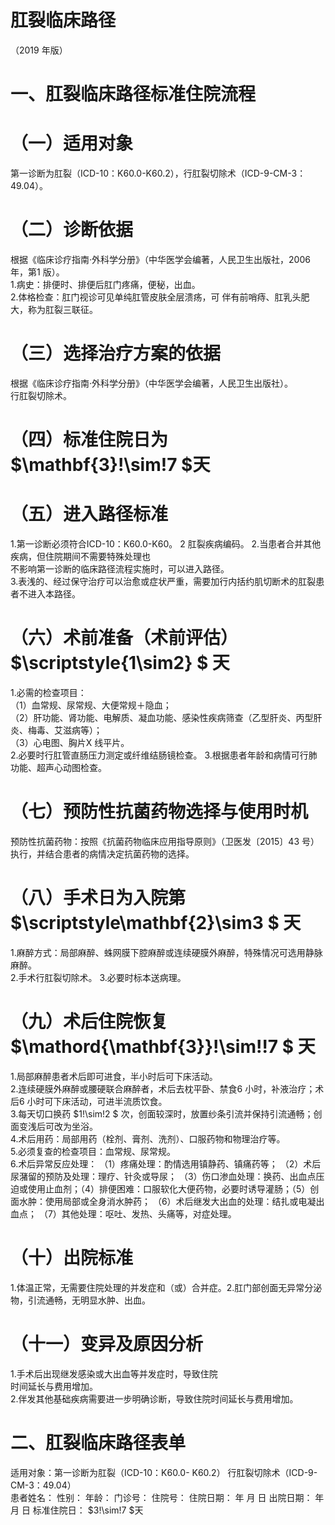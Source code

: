 # 肛裂临床路径  
（2019 年版）  
# 一、肛裂临床路径标准住院流程  
# （一）适用对象  
第一诊断为肛裂（ICD-10：K60.0-K60.2），行肛裂切除术（ICD-9-CM-3：49.04）。  
# （二）诊断依据  
根据《临床诊疗指南·外科学分册》（中华医学会编著，人民卫生出版社，2006 年，第1 版）。  
1.病史：排便时、排便后肛门疼痛，便秘，出血。  
2.体格检查：肛门视诊可见单纯肛管皮肤全层溃疡，可 伴有前哨痔、肛乳头肥大，称为肛裂三联征。  
# （三）选择治疗方案的依据  
根据《临床诊疗指南·外科学分册》（中华医学会编著，人民卫生出版社）。  
行肛裂切除术。  
# （四）标准住院日为 $\mathbf{3}\!\sim\!7 $天  
# （五）进入路径标准  
1.第一诊断必须符合ICD-10：K60.0-K60。 2 肛裂疾病编码。 2.当患者合并其他疾病，但住院期间不需要特殊处理也  
不影响第一诊断的临床路径流程实施时，可以进入路径。  
3.表浅的、经过保守治疗可以治愈或症状严重，需要加行内括约肌切断术的肛裂患者不进入本路径。  
# （六）术前准备（术前评估） $\scriptstyle{1\sim2} $ 天  
1.必需的检查项目：  
（1）血常规、尿常规、大便常规＋隐血；  
（2）肝功能、肾功能、电解质、凝血功能、感染性疾病筛查（乙型肝炎、丙型肝炎、梅毒、艾滋病等）；  
（3）心电图、胸片X 线平片。  
2.必要时行肛管直肠压力测定或纤维结肠镜检查。 3.根据患者年龄和病情可行肺功能、超声心动图检查。  
# （七）预防性抗菌药物选择与使用时机  
预防性抗菌药物：按照《抗菌药物临床应用指导原则》（卫医发〔2015〕43 号）执行，并结合患者的病情决定抗菌药物的选择。  
# （八）手术日为入院第 $\scriptstyle\mathbf{2}\sim3 $ 天  
1.麻醉方式：局部麻醉、蛛网膜下腔麻醉或连续硬膜外麻醉，特殊情况可选用静脉麻醉。  
2.手术行肛裂切除术。 3.必要时标本送病理。  
# （九）术后住院恢复 $\mathord{\mathbf{3}}\!\sim\!\!7 $ 天  
1.局部麻醉患者术后即可进食，半小时后可下床活动。  
2.连续硬膜外麻醉或腰硬联合麻醉者，术后去枕平卧、禁食6 小时，补液治疗；术后6 小时可下床活动，可进半流质饮食。  
3.每天切口换药 $1\!\sim\!2 $ 次，创面较深时，放置纱条引流并保持引流通畅；创面变浅后可改为坐浴。  
4.术后用药：局部用药（栓剂、膏剂、洗剂）、口服药物和物理治疗等。  
5.必须复查的检查项目：血常规、尿常规。  
6.术后异常反应处理： （1）疼痛处理：酌情选用镇静药、镇痛药等； （2）术后尿潴留的预防及处理：理疗、针灸或导尿； （3）伤口渗血处理：换药、出血点压迫或使用止血剂；（4）排便困难：口服软化大便药物，必要时诱导灌肠；（5）创面水肿：使用局部或全身消水肿药； （6）术后继发大出血的处理：结扎或电凝出血点； （7）其他处理：呕吐、发热、头痛等，对症处理。  
# （十）出院标准  
1.体温正常，无需要住院处理的并发症和（或）合并症。2.肛门部创面无异常分泌物，引流通畅，无明显水肿、出血。  
# （十一）变异及原因分析  
1.手术后出现继发感染或大出血等并发症时，导致住院  
时间延长与费用增加。  
2.伴发其他基础疾病需要进一步明确诊断，导致住院时间延长与费用增加。  
# 二、肛裂临床路径表单  
适用对象：第一诊断为肛裂（ICD-10：K60.0- K60.2） 行肛裂切除术（ICD-9-CM-3：49.04）  
患者姓名：           性别：    年龄：    门诊号：       住院号：       住院日期：     年    月    日  出院日期：     年    月    日 标准住院日： $3\!\sim\!7 $天  
